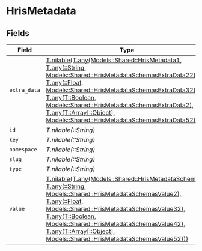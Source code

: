 # HrisMetadata


## Fields

| Field                                                                                                                                                                                                                                                                                                                                                                         | Type                                                                                                                                                                                                                                                                                                                                                                          | Required                                                                                                                                                                                                                                                                                                                                                                      | Description                                                                                                                                                                                                                                                                                                                                                                   |
| ----------------------------------------------------------------------------------------------------------------------------------------------------------------------------------------------------------------------------------------------------------------------------------------------------------------------------------------------------------------------------- | ----------------------------------------------------------------------------------------------------------------------------------------------------------------------------------------------------------------------------------------------------------------------------------------------------------------------------------------------------------------------------- | ----------------------------------------------------------------------------------------------------------------------------------------------------------------------------------------------------------------------------------------------------------------------------------------------------------------------------------------------------------------------------- | ----------------------------------------------------------------------------------------------------------------------------------------------------------------------------------------------------------------------------------------------------------------------------------------------------------------------------------------------------------------------------- |
| `extra_data`                                                                                                                                                                                                                                                                                                                                                                  | [T.nilable(T.any(Models::Shared::HrisMetadata1, T.any(::String, Models::Shared::HrisMetadataSchemasExtraData22), T.any(::Float, Models::Shared::HrisMetadataSchemasExtraData32), T.any(T::Boolean, Models::Shared::HrisMetadataSchemasExtraData2), T.any(T::Array[::Object], Models::Shared::HrisMetadataSchemasExtraData52)))](../../models/shared/hrismetadataextradata.md) | :heavy_minus_sign:                                                                                                                                                                                                                                                                                                                                                            | N/A                                                                                                                                                                                                                                                                                                                                                                           |
| `id`                                                                                                                                                                                                                                                                                                                                                                          | *T.nilable(::String)*                                                                                                                                                                                                                                                                                                                                                         | :heavy_minus_sign:                                                                                                                                                                                                                                                                                                                                                            | N/A                                                                                                                                                                                                                                                                                                                                                                           |
| `key`                                                                                                                                                                                                                                                                                                                                                                         | *T.nilable(::String)*                                                                                                                                                                                                                                                                                                                                                         | :heavy_minus_sign:                                                                                                                                                                                                                                                                                                                                                            | N/A                                                                                                                                                                                                                                                                                                                                                                           |
| `namespace`                                                                                                                                                                                                                                                                                                                                                                   | *T.nilable(::String)*                                                                                                                                                                                                                                                                                                                                                         | :heavy_minus_sign:                                                                                                                                                                                                                                                                                                                                                            | N/A                                                                                                                                                                                                                                                                                                                                                                           |
| `slug`                                                                                                                                                                                                                                                                                                                                                                        | *T.nilable(::String)*                                                                                                                                                                                                                                                                                                                                                         | :heavy_minus_sign:                                                                                                                                                                                                                                                                                                                                                            | N/A                                                                                                                                                                                                                                                                                                                                                                           |
| `type`                                                                                                                                                                                                                                                                                                                                                                        | *T.nilable(::String)*                                                                                                                                                                                                                                                                                                                                                         | :heavy_minus_sign:                                                                                                                                                                                                                                                                                                                                                            | N/A                                                                                                                                                                                                                                                                                                                                                                           |
| `value`                                                                                                                                                                                                                                                                                                                                                                       | [T.nilable(T.any(Models::Shared::HrisMetadataSchemas1, T.any(::String, Models::Shared::HrisMetadataSchemasValue2), T.any(::Float, Models::Shared::HrisMetadataSchemasValue32), T.any(T::Boolean, Models::Shared::HrisMetadataSchemasValue42), T.any(T::Array[::Object], Models::Shared::HrisMetadataSchemasValue52)))](../../models/shared/hrismetadatavalue.md)              | :heavy_minus_sign:                                                                                                                                                                                                                                                                                                                                                            | N/A                                                                                                                                                                                                                                                                                                                                                                           |